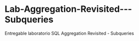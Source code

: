 # Lab-Aggregation-Revisited---Subqueries
Entregable laboratorio SQL Aggregation Revisited - Subqueries
